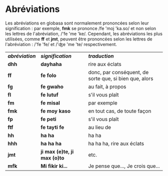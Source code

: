 <h1>Abréviations</h1>
<p>
</p>
<p>Les abréviations en globasa sont normalement prononcées selon leur signification : par exemple, <strong>fmk</strong>
	se prononce /fe 'moj 'ka.so/ et non selon les lettres de l'abréviation, /'fe 'me 'ke/. Cependant, les abréviations
	les plus utilisées, comme <strong>ff</strong> et <strong>jmt</strong>, peuvent être prononcées selon les lettres de
	l'abréviation : /'fe 'fe/ et /'ʤe 'me 'te/ respectivement.</p>
<table style="width:100%">
	<tbody>
		<tr>
			<td><b><i>abréviation</i></b></td>
			<td><b><i>signification</i></b></td>
			<td><b><i>traduction</i></b></td>
		</tr>
		<tr>
			<td><b>dhh</b></td>
			<td><b>dayhaha</b></td>
			<td>rire aux éclats</td>
		</tr>
		<tr>
			<td><b>ff</b></td>
			<td><b>fe folo</b></td>
			<td>donc, par conséquent, de sorte que, si bien que, alors</td>
		</tr>
		<tr>
			<td><b>fg</b></td>
			<td><b>fe gwaho</b></td>
			<td>au fait, à propos</td>
		</tr>
		<tr>
			<td><b>fl</b></td>
			<td><b>fe lutuf</b></td>
			<td>s'il vous plaît</td>
		</tr>
		<tr>
			<td><b>fm</b></td>
			<td><b>fe misal</b></td>
			<td>par exemple</td>
		</tr>
		<tr>
			<td><b>fmk</b></td>
			<td><b>fe moy kaso</b></td>
			<td>en tout cas, de toute façon</td>
		</tr>
		<tr>
			<td><b>fp</b></td>
			<td><b>fe peti</b></td>
			<td>s'il vous plaît</td>
		</tr>
		<tr>
			<td><b>ftf</b></td>
			<td><b>fe tayti fe</b></td>
			<td>au lieu de</td>
		</tr>
		<tr>
			<td><b>hh</b></td>
			<td><b>ha ha</b></td>
			<td>ha ha</td>
		</tr>
		<tr>
			<td><b>hhh</b></td>
			<td><b>ha ha ha</b></td>
			<td>ha ha ha, rire aux éclats</td>
		</tr>
		<tr>
			<td><b>jmt</b></td>
			<td><b>ji max (e)te, ji max (o)to</b></td>
			<td>etc.</td>
		</tr>
		<tr>
			<td><b>mfk</b></td>
			<td><b>Mi fikir ki...</b></td>
			<td>Je pense que..., Je crois que...</td>
		</tr>
	</tbody>
</table>
<p></p>
